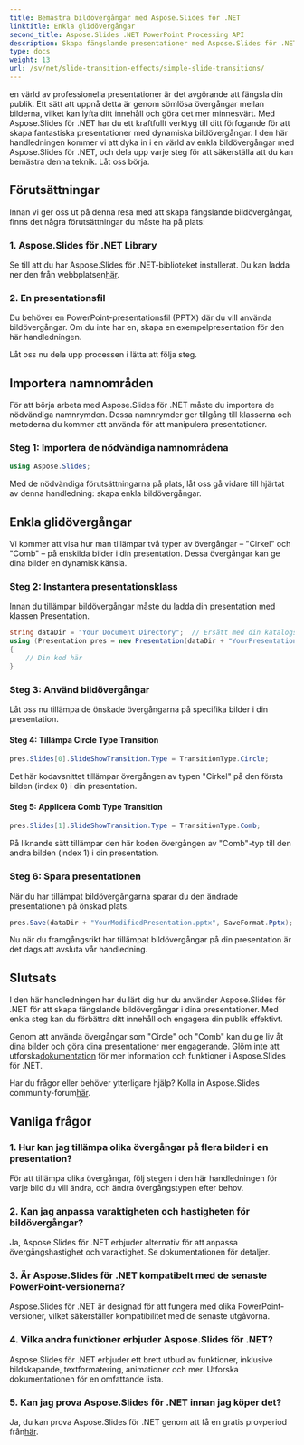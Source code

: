 ```yaml
---
title: Bemästra bildövergångar med Aspose.Slides för .NET
linktitle: Enkla glidövergångar
second_title: Aspose.Slides .NET PowerPoint Processing API
description: Skapa fängslande presentationer med Aspose.Slides för .NET. Lär dig att tillämpa dynamiska bildövergångar utan ansträngning.
type: docs
weight: 13
url: /sv/net/slide-transition-effects/simple-slide-transitions/
---
```


en värld av professionella presentationer är det avgörande att fängsla din publik. Ett sätt att uppnå detta är genom sömlösa övergångar mellan bilderna, vilket kan lyfta ditt innehåll och göra det mer minnesvärt. Med Aspose.Slides för .NET har du ett kraftfullt verktyg till ditt förfogande för att skapa fantastiska presentationer med dynamiska bildövergångar. I den här handledningen kommer vi att dyka in i en värld av enkla bildövergångar med Aspose.Slides för .NET, och dela upp varje steg för att säkerställa att du kan bemästra denna teknik. Låt oss börja.

## Förutsättningar

Innan vi ger oss ut på denna resa med att skapa fängslande bildövergångar, finns det några förutsättningar du måste ha på plats:

### 1. Aspose.Slides för .NET Library

 Se till att du har Aspose.Slides för .NET-biblioteket installerat. Du kan ladda ner den från webbplatsen[här](https://releases.aspose.com/slides/net/).

### 2. En presentationsfil

Du behöver en PowerPoint-presentationsfil (PPTX) där du vill använda bildövergångar. Om du inte har en, skapa en exempelpresentation för den här handledningen.

Låt oss nu dela upp processen i lätta att följa steg.

## Importera namnområden

För att börja arbeta med Aspose.Slides för .NET måste du importera de nödvändiga namnrymden. Dessa namnrymder ger tillgång till klasserna och metoderna du kommer att använda för att manipulera presentationer.

### Steg 1: Importera de nödvändiga namnområdena

```csharp
using Aspose.Slides;
```

Med de nödvändiga förutsättningarna på plats, låt oss gå vidare till hjärtat av denna handledning: skapa enkla bildövergångar.

## Enkla glidövergångar

Vi kommer att visa hur man tillämpar två typer av övergångar – "Cirkel" och "Comb" – på enskilda bilder i din presentation. Dessa övergångar kan ge dina bilder en dynamisk känsla.

### Steg 2: Instantera presentationsklass

Innan du tillämpar bildövergångar måste du ladda din presentation med klassen Presentation.

```csharp
string dataDir = "Your Document Directory";  // Ersätt med din katalogsökväg
using (Presentation pres = new Presentation(dataDir + "YourPresentation.pptx"))
{
    // Din kod här
}
```

### Steg 3: Använd bildövergångar

Låt oss nu tillämpa de önskade övergångarna på specifika bilder i din presentation.

#### Steg 4: Tillämpa Circle Type Transition

```csharp
pres.Slides[0].SlideShowTransition.Type = TransitionType.Circle;
```

Det här kodavsnittet tillämpar övergången av typen "Cirkel" på den första bilden (index 0) i din presentation.

#### Steg 5: Applicera Comb Type Transition

```csharp
pres.Slides[1].SlideShowTransition.Type = TransitionType.Comb;
```

På liknande sätt tillämpar den här koden övergången av "Comb"-typ till den andra bilden (index 1) i din presentation.

### Steg 6: Spara presentationen

När du har tillämpat bildövergångarna sparar du den ändrade presentationen på önskad plats.

```csharp
pres.Save(dataDir + "YourModifiedPresentation.pptx", SaveFormat.Pptx);
```

Nu när du framgångsrikt har tillämpat bildövergångar på din presentation är det dags att avsluta vår handledning.

## Slutsats

I den här handledningen har du lärt dig hur du använder Aspose.Slides för .NET för att skapa fängslande bildövergångar i dina presentationer. Med enkla steg kan du förbättra ditt innehåll och engagera din publik effektivt.

 Genom att använda övergångar som "Circle" och "Comb" kan du ge liv åt dina bilder och göra dina presentationer mer engagerande. Glöm inte att utforska[dokumentation](https://reference.aspose.com/slides/net/) för mer information och funktioner i Aspose.Slides för .NET.

Har du frågor eller behöver ytterligare hjälp? Kolla in Aspose.Slides community-forum[här](https://forum.aspose.com/).

## Vanliga frågor

### 1. Hur kan jag tillämpa olika övergångar på flera bilder i en presentation?
För att tillämpa olika övergångar, följ stegen i den här handledningen för varje bild du vill ändra, och ändra övergångstypen efter behov.

### 2. Kan jag anpassa varaktigheten och hastigheten för bildövergångar?
Ja, Aspose.Slides för .NET erbjuder alternativ för att anpassa övergångshastighet och varaktighet. Se dokumentationen för detaljer.

### 3. Är Aspose.Slides för .NET kompatibelt med de senaste PowerPoint-versionerna?
Aspose.Slides för .NET är designad för att fungera med olika PowerPoint-versioner, vilket säkerställer kompatibilitet med de senaste utgåvorna.

### 4. Vilka andra funktioner erbjuder Aspose.Slides för .NET?
Aspose.Slides för .NET erbjuder ett brett utbud av funktioner, inklusive bildskapande, textformatering, animationer och mer. Utforska dokumentationen för en omfattande lista.

### 5. Kan jag prova Aspose.Slides för .NET innan jag köper det?
 Ja, du kan prova Aspose.Slides för .NET genom att få en gratis provperiod från[här](https://releases.aspose.com/).
